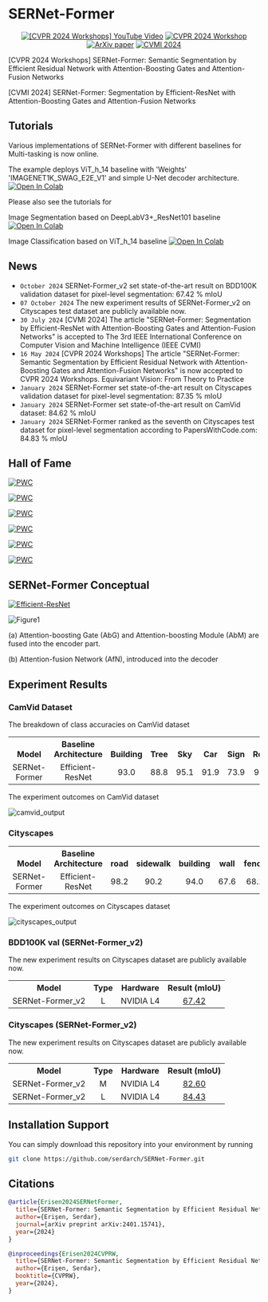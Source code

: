 # SERNet-Former
<div align="center">

[![[CVPR 2024 Workshops] YouTube Video](https://img.shields.io/badge/CVPRW'24-YouTube-blue)](https://youtu.be/XXzMkotcdb4?feature=shared)
[![CVPR 2024 Workshop](https://img.shields.io/badge/CVPR'24-Workshop-yellow)](https://equivision.github.io/index.html#papers)
[![ArXiv paper](https://img.shields.io/badge/SERNetFormer-ArXiv-red)](https://doi.org/10.48550/arXiv.2401.15741)
[![CVMI 2024](https://img.shields.io/badge/CVMI-2024-blue)](https://cvmi2024.iiita.ac.in/AcceptedPapers.php)

</div>

[CVPR 2024 Workshops] SERNet-Former: Semantic Segmentation by Efficient Residual Network with Attention-Boosting Gates and Attention-Fusion Networks


[CVMI 2024] SERNet-Former: Segmentation by Efficient-ResNet with Attention-Boosting Gates and Attention-Fusion Networks

## Tutorials
Various implementations of SERNet-Former with different baselines for Multi-tasking is now online. 

The example deploys ViT_h_14 baseline with 'Weights' 'IMAGENET1K_SWAG_E2E_V1' and simple U-Net decoder architecture.
[![Open In Colab](https://colab.research.google.com/assets/colab-badge.svg)](https://colab.research.google.com/drive/185TZK796f425vsduhpm9NcCrtMS4rIkb#scrollTo=q3e5V2NephbJ&forceEdit=true&sandboxMode=true)


Please also see the tutorials for 

Image Segmentation based on DeepLabV3+_ResNet101 baseline 
[![Open In Colab](https://colab.research.google.com/assets/colab-badge.svg)](https://colab.research.google.com/drive/1sMRRcUsFaUwHSvIch9Koqxb4ogtgfVFs#scrollTo=-Gei9D03SWmM&forceEdit=true&sandboxMode=true)


Image Classification based on ViT_h_14 baseline 
[![Open In Colab](https://colab.research.google.com/assets/colab-badge.svg)](https://colab.research.google.com/drive/1Nj82jyovcQcuZotx-pRSBzd1uEXCbOp4#scrollTo=7kG9ZBiN238)


## News
- `October 2024`   SERNet-Former_v2 set state-of-the-art result on BDD100K validation dataset for pixel-level segmentation: 67.42 % mIoU
- `07 October 2024` The new experiment results of SERNet-Former_v2 on Cityscapes test dataset are publicly available now.
- `30 July 2024`  [CVMI 2024] The article "SERNet-Former: Segmentation by Efficient-ResNet with Attention-Boosting Gates and Attention-Fusion Networks" is accepted to The 3rd IEEE International Conference on Computer Vision and Machine Intelligence (IEEE CVMI)
- `16 May 2024`   [CVPR 2024 Workshops] The article "SERNet-Former: Semantic Segmentation by Efficient Residual Network with Attention-Boosting Gates and Attention-Fusion Networks" is now accepted to CVPR 2024 Workshops. Equivariant Vision: From Theory to Practice
- `January 2024`   SERNet-Former set state-of-the-art result on Cityscapes validation dataset for pixel-level segmentation: 87.35 % mIoU
- `January 2024`   SERNet-Former set state-of-the-art result on CamVid dataset: 84.62 % mIoU
- `January 2024`   SERNet-Former ranked as the seventh on Cityscapes test dataset for pixel-level segmentation according to PapersWithCode.com: 84.83 % mIoU


## Hall of Fame
[![PWC](https://img.shields.io/endpoint.svg?url=https://paperswithcode.com/badge/sernet-former-semantic-segmentation-by/semantic-segmentation-on-bdd100k-val)](https://paperswithcode.com/sota/semantic-segmentation-on-bdd100k-val?p=sernet-former-semantic-segmentation-by)

[![PWC](https://img.shields.io/endpoint.svg?url=https://paperswithcode.com/badge/sernet-former-semantic-segmentation-by/semantic-segmentation-on-camvid)](https://paperswithcode.com/sota/semantic-segmentation-on-camvid?p=sernet-former-semantic-segmentation-by)

[![PWC](https://img.shields.io/endpoint.svg?url=https://paperswithcode.com/badge/sernet-former-semantic-segmentation-by/2d-semantic-segmentation-on-camvid)](https://paperswithcode.com/sota/2d-semantic-segmentation-on-camvid?p=sernet-former-semantic-segmentation-by)

[![PWC](https://img.shields.io/endpoint.svg?url=https://paperswithcode.com/badge/sernet-former-semantic-segmentation-by/semantic-segmentation-on-cityscapes-val)](https://paperswithcode.com/sota/semantic-segmentation-on-cityscapes-val?p=sernet-former-semantic-segmentation-by)

[![PWC](https://img.shields.io/endpoint.svg?url=https://paperswithcode.com/badge/sernet-former-semantic-segmentation-by/2d-semantic-segmentation-on-cityscapes-val)](https://paperswithcode.com/sota/2d-semantic-segmentation-on-cityscapes-val?p=sernet-former-semantic-segmentation-by)

[![PWC](https://img.shields.io/endpoint.svg?url=https://paperswithcode.com/badge/sernet-former-semantic-segmentation-by/semantic-segmentation-on-cityscapes)](https://paperswithcode.com/sota/semantic-segmentation-on-cityscapes?p=sernet-former-semantic-segmentation-by)

## SERNet-Former Conceptual 

[![Efficient-ResNet](https://img.shields.io/badge/github-EfficientResNet-black)](https://github.com/serdarch/Efficient-ResNet)

![Figure1](https://github.com/serdarch/SERNet-Former/assets/61043858/084416d7-f982-4f46-b1bf-871aed81557b)

(a) Attention-boosting Gate (AbG) and Attention-boosting Module (AbM) are fused into the encoder part. 

(b) Attention-fusion Network (AfN), introduced into the decoder

## Experiment Results

### CamVid Dataset 

The breakdown of class accuracies on CamVid dataset

<table><tbody>
<!-- TABLE HEADER -->
<th valign="bottom">Model</th>
<th valign="bottom">Baseline Architecture</th>  
<th valign="bottom">Building</th>
<th valign="bottom">Tree</th>
<th valign="bottom">Sky</th>
<th valign="bottom">Car</th>
<th valign="bottom">Sign</th>
<th valign="bottom">Road</th>
<th valign="bottom">Pedestrian</th>
<th valign="bottom">Fence</th>
<th valign="bottom">Pole</th>
<th valign="bottom">Sidewalk</th>
<th valign="bottom">Bicycle</th>
<th valign="bottom">mIoU</th>
<!-- TABLE BODY -->
<!-- ROW: 1 -->
<tr>
<td align="center">SERNet-Former</td>
<td align="center">Efficient-ResNet</td>
<td align="center">93.0</td>
<td align="center">88.8</td>
<td align="center">95.1</td>
<td align="center">91.9</td>
<td align="center">73.9</td>
<td align="center">97.7</td>
<td align="center">76.4</td>
<td align="center">83.4</td>
<td align="center">57.3</td>
<td align="center">90.3</td>
<td align="center">83.1</td>
<td align="center">84.62</td>
</tr>
</tbody></table>


The experiment outcomes on CamVid dataset

![camvid_output](https://github.com/serdarch/SERNet-Former/assets/61043858/f11f44a6-b245-43f1-b323-2f107f0b330e)

### Cityscapes

<table><tbody>
<!-- START TABLE -->
<!-- TABLE HEADER -->
<th valign="bottom">Model</th>
<th valign="bottom">Baseline Architecture</th>
<th valign="bottom">road</th>
<th valign="bottom">sidewalk</th>
<th valign="bottom">building</th>
<th valign="bottom">wall</th>
<th valign="bottom">fence</th>
<th valign="bottom">pole</th>
<th valign="bottom">traffic light</th>
<th valign="bottom">traffic sign</th>
<th valign="bottom">vegetation</th>
<th valign="bottom">terrain</th>
<th valign="bottom">sky</th>
<th valign="bottom">person</th>
<th valign="bottom">rider</th>
<th valign="bottom">car</th>
<th valign="bottom">truck</th>
<th valign="bottom">bus</th>
<th valign="bottom">train</th>
<th valign="bottom">motorcycle</th>
<th valign="bottom">bicycle</th>
<th valign="bottom">mIoU</th>
<!-- TABLE BODY -->
<!-- ROW: 1 -->
<tr>
<td align="center">SERNet-Former</td>
<td align="center">Efficient-ResNet</td>
<td align="center">98.2</td>
<td align="center">90.2</td>
<td align="center">94.0</td>
<td align="center">67.6</td>
<td align="center">68.2</td>
<td align="center">73.6</td>
<td align="center">78.2</td>
<td align="center">82.1</td>
<td align="center">94.6</td>
<td align="center">75.9</td>
<td align="center">96.9</td>
<td align="center">90.0</td>
<td align="center">77.7</td>
<td align="center">96.9</td>
<td align="center">86.1</td>
<td align="center">93.9</td>
<td align="center">91.7</td>
<td align="center">70.0</td>
<td align="center">82.9</td>
<td align="center">84.83</td>
</tr>
</tbody></table>

The experiment outcomes on Cityscapes dataset

![cityscapes_output](https://github.com/serdarch/SERNet-Former/assets/61043858/9a613193-6761-422c-bb7c-d2a3499548c5)

### BDD100K val (SERNet-Former_v2)

The new experiment results on Cityscapes dataset are publicly available now.

<table><tbody>
<!-- START TABLE -->
<!-- TABLE HEADER -->
<th valign="bottom">Model</th>
<th valign="bottom">Type</th>
<th valign="bottom">Hardware</th>
<th valign="bottom">Result (mIoU)</th>

<!-- TABLE BODY -->
<!-- ROW: 1 -->
<tr>
<td align="center">SERNet-Former_v2</td>
<td align="center">L</td>
<td align="center">NVIDIA L4</td>
<td align="center"><a href="data/BDD100K/bdd100k_val.mlx">67.42</a></td>
</tr>
</tbody></table>

### Cityscapes (SERNet-Former_v2)

The new experiment results on Cityscapes dataset are publicly available now.

<table><tbody>
<!-- START TABLE -->
<!-- TABLE HEADER -->
<th valign="bottom">Model</th>
<th valign="bottom">Type</th>
<th valign="bottom">Hardware</th>
<th valign="bottom">Result (mIoU)</th>

<!-- TABLE BODY -->
<!-- ROW: 1 -->
<tr>
<td align="center">SERNet-Former_v2</td>
<td align="center">M</td>
<td align="center">NVIDIA L4</td>
<td align="center"><a href="https://www.cityscapes-dataset.com/anonymous-results/?id=faaa1bfe4a3da14f74dee88ae93e50db49f312160ba78d5ff0bc054576f036be">82.60</a></td>
</tr>

<!-- TABLE BODY -->
<!-- ROW: 2 -->
<tr>
<td align="center">SERNet-Former_v2</td>
<td align="center">L</td>
<td align="center">NVIDIA L4</td>
<td align="center"><a href="https://www.cityscapes-dataset.com/anonymous-results/?id=44b549bfc1e7bc433b3b32f18481f924208172f7d0bfed0c9274530430475034">84.43</a></td>
</tr>
</tbody></table>

## Installation Support

You can simply download this repository into your environment by running
```bash
git clone https://github.com/serdarch/SERNet-Former.git
```

## Citations

```bibtex
@article{Erisen2024SERNetFormer,
  title={SERNet-Former: Semantic Segmentation by Efficient Residual Network with Attention-Boosting Gates and Attention-Fusion Networks},
  author={Erişen, Serdar},
  journal={arXiv preprint arXiv:2401.15741},
  year={2024}
}

@inproceedings{Erisen2024CVPRW,
  title={SERNet-Former: Semantic Segmentation by Efficient Residual Network with Attention-Boosting Gates and Attention-Fusion Networks},
  author={Erişen, Serdar},
  booktitle={CVPRW},
  year={2024},
}
```
